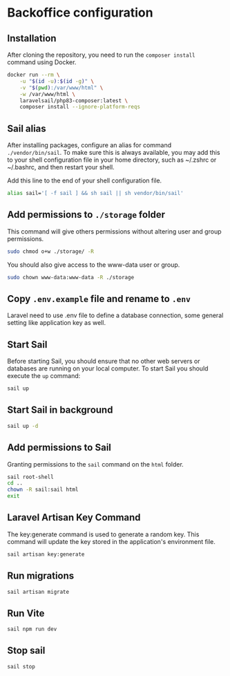 # Backoffice configuration

## Installation

After cloning the repository, you need to run the `composer install` command using Docker.

```bash
docker run --rm \
    -u "$(id -u):$(id -g)" \
    -v "$(pwd):/var/www/html" \
    -w /var/www/html \
    laravelsail/php83-composer:latest \
    composer install --ignore-platform-reqs
```

## Sail alias

After installing packages, configure an alias for command `./vendor/bin/sail`. To make sure this is always available, you may add this to your shell configuration file in your home directory, such as ~/.zshrc or ~/.bashrc, and then restart your shell.

Add this line to the end of your shell configuration file.

```bash
alias sail='[ -f sail ] && sh sail || sh vendor/bin/sail'
```

## Add permissions to `./storage` folder

This command will give others permissions without altering user and group permissions.

```bash
sudo chmod o+w ./storage/ -R
```

You should also give access to the www-data user or group.

```bash
sudo chown www-data:www-data -R ./storage
```

## Copy `.env.example` file and rename to `.env`

Laravel need to use .env file to define a database connection, some general setting like application key as well.

## Start Sail

Before starting Sail, you should ensure that no other web
servers or databases are running on your local computer.
To start Sail you should execute the `up` command:

```bash
sail up
```

## Start Sail in background

```bash
sail up -d
```

## Add permissions to Sail

Granting permissions to the `sail` command on the `html` folder.

```bash
sail root-shell
cd ..
chown -R sail:sail html
exit
```

## Laravel Artisan Key Command

The key:generate command is used to generate a random key. This command will update the key stored in the application's environment file.

```bash
sail artisan key:generate
```

## Run migrations

```bash
sail artisan migrate
```

## Run Vite

```bash
sail npm run dev
```

## Stop sail

```bash
sail stop
```
